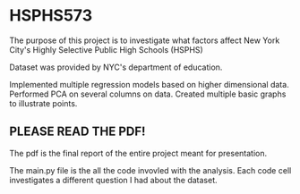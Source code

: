 # HSPHS573

The purpose of this project is to investigate what factors affect New York City's Highly Selective Public High Schools (HSPHS)

Dataset was provided by NYC's department of education.

Implemented multiple regression models based on higher dimensional data.
Performed PCA on several columns on data.
Created multiple basic graphs to illustrate points.

## PLEASE READ THE PDF!
The pdf is the final report of the entire project meant for presentation.

The main.py file is the all the code invovled with the analysis.
Each code cell investigates a different question I had about the dataset.
